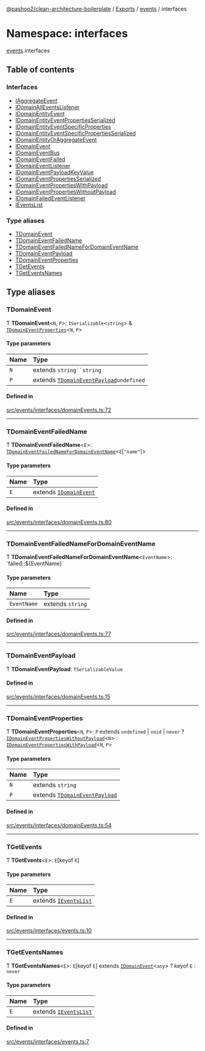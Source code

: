 [@pashoo2/clean-architecture-boilerplate](../README.md) / [Exports](../modules.md) / [events](events.md) / interfaces

# Namespace: interfaces

[events](events.md).interfaces

## Table of contents

### Interfaces

- [IAggregateEvent](../interfaces/events.interfaces.iaggregateevent.md)
- [IDomainAllEventsListener](../interfaces/events.interfaces.idomainalleventslistener.md)
- [IDomainEntityEvent](../interfaces/events.interfaces.idomainentityevent.md)
- [IDomainEntityEventPropertiesSerialized](../interfaces/events.interfaces.idomainentityeventpropertiesserialized.md)
- [IDomainEntityEventSpecificProperties](../interfaces/events.interfaces.idomainentityeventspecificproperties.md)
- [IDomainEntityEventSpecificPropertiesSerialized](../interfaces/events.interfaces.idomainentityeventspecificpropertiesserialized.md)
- [IDomainEntityOrAggregateEvent](../interfaces/events.interfaces.idomainentityoraggregateevent.md)
- [IDomainEvent](../interfaces/events.interfaces.idomainevent.md)
- [IDomainEventBus](../interfaces/events.interfaces.idomaineventbus.md)
- [IDomainEventFailed](../interfaces/events.interfaces.idomaineventfailed.md)
- [IDomainEventListener](../interfaces/events.interfaces.idomaineventlistener.md)
- [IDomainEventPayloadKeyValue](../interfaces/events.interfaces.idomaineventpayloadkeyvalue.md)
- [IDomainEventPropertiesSerialized](../interfaces/events.interfaces.idomaineventpropertiesserialized.md)
- [IDomainEventPropertiesWithPayload](../interfaces/events.interfaces.idomaineventpropertieswithpayload.md)
- [IDomainEventPropertiesWithoutPayload](../interfaces/events.interfaces.idomaineventpropertieswithoutpayload.md)
- [IDomainFailedEventListener](../interfaces/events.interfaces.idomainfailedeventlistener.md)
- [IEventsList](../interfaces/events.interfaces.ieventslist.md)

### Type aliases

- [TDomainEvent](events.interfaces.md#tdomainevent)
- [TDomainEventFailedName](events.interfaces.md#tdomaineventfailedname)
- [TDomainEventFailedNameForDomainEventName](events.interfaces.md#tdomaineventfailednamefordomaineventname)
- [TDomainEventPayload](events.interfaces.md#tdomaineventpayload)
- [TDomainEventProperties](events.interfaces.md#tdomaineventproperties)
- [TGetEvents](events.interfaces.md#tgetevents)
- [TGetEventsNames](events.interfaces.md#tgeteventsnames)

## Type aliases

### TDomainEvent

Ƭ **TDomainEvent**<`N`, `P`\>: `ISerializable`<`string`\> & [`TDomainEventProperties`](events.interfaces.md#tdomaineventproperties)<`N`, `P`\>

#### Type parameters

| Name | Type |
| :------ | :------ |
| `N` | extends `string``string` |
| `P` | extends [`TDomainEventPayload`](events.interfaces.md#tdomaineventpayload)`undefined` |

#### Defined in

[src/events/interfaces/domainEvents.ts:72](https://github.com/pashoo2/clean-architecture-boilerplate/blob/88f8e3d/src/events/interfaces/domainEvents.ts#L72)

___

### TDomainEventFailedName

Ƭ **TDomainEventFailedName**<`E`\>: [`TDomainEventFailedNameForDomainEventName`](events.interfaces.md#tdomaineventfailednamefordomaineventname)<`E`[``"name"``]\>

#### Type parameters

| Name | Type |
| :------ | :------ |
| `E` | extends [`IDomainEvent`](../interfaces/events.interfaces.idomainevent.md) |

#### Defined in

[src/events/interfaces/domainEvents.ts:80](https://github.com/pashoo2/clean-architecture-boilerplate/blob/88f8e3d/src/events/interfaces/domainEvents.ts#L80)

___

### TDomainEventFailedNameForDomainEventName

Ƭ **TDomainEventFailedNameForDomainEventName**<`EventName`\>: \`failed::${EventName}\`

#### Type parameters

| Name | Type |
| :------ | :------ |
| `EventName` | extends `string` |

#### Defined in

[src/events/interfaces/domainEvents.ts:77](https://github.com/pashoo2/clean-architecture-boilerplate/blob/88f8e3d/src/events/interfaces/domainEvents.ts#L77)

___

### TDomainEventPayload

Ƭ **TDomainEventPayload**: `TSerializableValue`

#### Defined in

[src/events/interfaces/domainEvents.ts:15](https://github.com/pashoo2/clean-architecture-boilerplate/blob/88f8e3d/src/events/interfaces/domainEvents.ts#L15)

___

### TDomainEventProperties

Ƭ **TDomainEventProperties**<`N`, `P`\>: `P` extends `undefined` \| `void` \| `never` ? [`IDomainEventPropertiesWithoutPayload`](../interfaces/events.interfaces.idomaineventpropertieswithoutpayload.md)<`N`\> : [`IDomainEventPropertiesWithPayload`](../interfaces/events.interfaces.idomaineventpropertieswithpayload.md)<`N`, `P`\>

#### Type parameters

| Name | Type |
| :------ | :------ |
| `N` | extends `string` |
| `P` | extends [`TDomainEventPayload`](events.interfaces.md#tdomaineventpayload) |

#### Defined in

[src/events/interfaces/domainEvents.ts:54](https://github.com/pashoo2/clean-architecture-boilerplate/blob/88f8e3d/src/events/interfaces/domainEvents.ts#L54)

___

### TGetEvents

Ƭ **TGetEvents**<`E`\>: `E`[keyof `E`]

#### Type parameters

| Name | Type |
| :------ | :------ |
| `E` | extends [`IEventsList`](../interfaces/events.interfaces.ieventslist.md) |

#### Defined in

[src/events/interfaces/events.ts:10](https://github.com/pashoo2/clean-architecture-boilerplate/blob/88f8e3d/src/events/interfaces/events.ts#L10)

___

### TGetEventsNames

Ƭ **TGetEventsNames**<`E`\>: `E`[keyof `E`] extends [`IDomainEvent`](../interfaces/events.interfaces.idomainevent.md)<`any`\> ? keyof `E` : `never`

#### Type parameters

| Name | Type |
| :------ | :------ |
| `E` | extends [`IEventsList`](../interfaces/events.interfaces.ieventslist.md) |

#### Defined in

[src/events/interfaces/events.ts:7](https://github.com/pashoo2/clean-architecture-boilerplate/blob/88f8e3d/src/events/interfaces/events.ts#L7)
